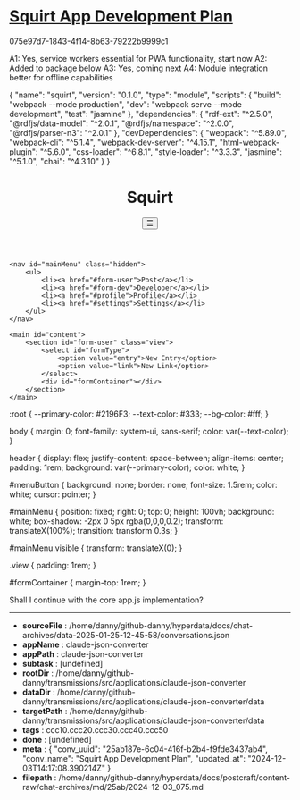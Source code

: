 # [Squirt App Development Plan](https://claude.ai/chat/25ab187e-6c04-416f-b2b4-f9fde3437ab4)

075e97d7-1843-4f14-8b63-79222b9999c1

 A1: Yes, service workers essential for PWA functionality, start now
A2: Added to package below
A3: Yes, coming next
A4: Module integration better for offline capabilities

<antArtifact identifier="package-json" type="application/vnd.ant.code" language="json" title="package.json">
{
  "name": "squirt",
  "version": "0.1.0",
  "type": "module",
  "scripts": {
    "build": "webpack --mode production",
    "dev": "webpack serve --mode development",
    "test": "jasmine"
  },
  "dependencies": {
    "rdf-ext": "^2.5.0",
    "@rdfjs/data-model": "^2.0.1",
    "@rdfjs/namespace": "^2.0.0",
    "@rdfjs/parser-n3": "^2.0.1"
  },
  "devDependencies": {
    "webpack": "^5.89.0",
    "webpack-cli": "^5.1.4",
    "webpack-dev-server": "^4.15.1",
    "html-webpack-plugin": "^5.6.0",
    "css-loader": "^6.8.1",
    "style-loader": "^3.3.3",
    "jasmine": "^5.1.0",
    "chai": "^4.3.10"
  }
}
</antArtifact>

<antArtifact identifier="index-html" type="text/html" title="src/html/index.html">
<!DOCTYPE html>
<html lang="en">
<head>
    <meta charset="UTF-8">
    <meta name="viewport" content="width=device-width, initial-scale=1.0">
    <title>Squirt</title>
    <link rel="manifest" href="manifest.json">
    <meta name="theme-color" content="#2196F3">
</head>
<body>
    <header>
        <h1>Squirt</h1>
        <button id="menuButton" aria-label="Menu">☰</button>
    </header>
    
    <nav id="mainMenu" class="hidden">
        <ul>
            <li><a href="#form-user">Post</a></li>
            <li><a href="#form-dev">Developer</a></li>
            <li><a href="#profile">Profile</a></li>
            <li><a href="#settings">Settings</a></li>
        </ul>
    </nav>

    <main id="content">
        <section id="form-user" class="view">
            <select id="formType">
                <option value="entry">New Entry</option>
                <option value="link">New Link</option>
            </select>
            <div id="formContainer"></div>
        </section>
    </main>
</body>
</html>
</antArtifact>

<antArtifact identifier="styles-css" type="application/vnd.ant.code" language="css" title="src/css/styles.css">
:root {
  --primary-color: #2196F3;
  --text-color: #333;
  --bg-color: #fff;
}

body {
  margin: 0;
  font-family: system-ui, sans-serif;
  color: var(--text-color);
}

header {
  display: flex;
  justify-content: space-between;
  align-items: center;
  padding: 1rem;
  background: var(--primary-color);
  color: white;
}

#menuButton {
  background: none;
  border: none;
  font-size: 1.5rem;
  color: white;
  cursor: pointer;
}

#mainMenu {
  position: fixed;
  right: 0;
  top: 0;
  height: 100vh;
  background: white;
  box-shadow: -2px 0 5px rgba(0,0,0,0.2);
  transform: translateX(100%);
  transition: transform 0.3s;
}

#mainMenu.visible {
  transform: translateX(0);
}

.view {
  padding: 1rem;
}

#formContainer {
  margin-top: 1rem;
}
</antArtifact>

Shall I continue with the core app.js implementation?

---

* **sourceFile** : /home/danny/github-danny/hyperdata/docs/chat-archives/data-2025-01-25-12-45-58/conversations.json
* **appName** : claude-json-converter
* **appPath** : claude-json-converter
* **subtask** : [undefined]
* **rootDir** : /home/danny/github-danny/transmissions/src/applications/claude-json-converter
* **dataDir** : /home/danny/github-danny/transmissions/src/applications/claude-json-converter/data
* **targetPath** : /home/danny/github-danny/transmissions/src/applications/claude-json-converter/data
* **tags** : ccc10.ccc20.ccc30.ccc40.ccc50
* **done** : [undefined]
* **meta** : {
  "conv_uuid": "25ab187e-6c04-416f-b2b4-f9fde3437ab4",
  "conv_name": "Squirt App Development Plan",
  "updated_at": "2024-12-03T14:17:08.390214Z"
}
* **filepath** : /home/danny/github-danny/hyperdata/docs/postcraft/content-raw/chat-archives/md/25ab/2024-12-03_075.md